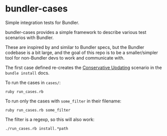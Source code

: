 # bundler-cases
Simple integration tests for Bundler.

bundler-cases provides a simple framework to describe various test scenarios with Bundler.

These are inspired by and similar to Bundler specs, but the Bundler codebase is a bit
large, and the goal of this repo is to be a smaller/simpler tool for non-Bundler
devs to work and communicate with.

The first case defined re-creates the [Conservative Updating](http://bundler.io/v1.12/man/bundle-install.1.html#CONSERVATIVE-UPDATING) scenario in the `bundle install` docs.

To run the cases in `cases/`:

    ruby run_cases.rb

To run only the cases with `some_filter` in their filename:

    ruby run_cases.rb some_filter
    
The filter is a regexp, so this will also work:

    ./run_cases.rb install.*path
